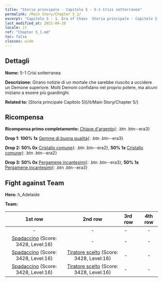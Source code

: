```yaml
---
title: "Storia principale - Capitolo 5 - 5-1 Crisi sotterranea"
permalink: /Main Story/Chapter 5_1/
excerpt: "Capitolo 5 - 1. Era of Chaos  Storia principale - Capitolo 5_1. 5-1 Crisi sotterranea"
last_modified_at: 2021-04-28
locale: it
ref: "Chapter 5_1.md"
toc: false
classes: wide
---
```


## Dettagli

 **Nome:** 5-1 Crisi sotterranea

 **Descrizione:** Girano notizie di un mortale che sarebbe riuscito a uccidere un Demone superiore. Molti Demoni confidano nel proprio potere, ma alcuni iniziano a essere più guardinghi.

 **Related to:** [Storia principale Capitolo 5](/it/Main Story/Chapter 5/)

## Ricompensa

 **Ricompensa primo completamento:** [Chiave d'argento](/ItemsIT/con_693/){: .btn .btn--era3}

 **Drop 1:** **100% 1x** [Gemme di buona qualità](/ItemsIT/mat_16/){: .btn .btn--era3}

 **Drop 2:** **50% 0x** [Cristallo comune](/ItemsIT/mat_11/){: .btn .btn--era2}, **50% 1x** [Cristallo comune](/ItemsIT/mat_11/){: .btn .btn--era2}

 **Drop 3:** **50% 0x** [Pergamene incantesimi](/ItemsIT/con_694/){: .btn .btn--era3}, **50% 1x** [Pergamene incantesimi](/ItemsIT/con_694/){: .btn .btn--era3}


## Fight against Team
 **Hero:** h_Adelaide

 **Team:**


  | 1st row | 2nd row | 3rd row | 4th row |
  |:----:|:----:|:----|:----:|
  | - | - | - | - |
  | [Spadaccino](/it/units/Swordsman/) (Score: 3428, Level:16)  | - | - | - |
  | [Spadaccino](/it/units/Swordsman/) (Score: 3428, Level:16)  | [Tiratore scelto](/it/units/Marksman/) (Score: 3428, Level:16)  | - | - |
  | [Spadaccino](/it/units/Swordsman/) (Score: 3428, Level:16)  | [Tiratore scelto](/it/units/Marksman/) (Score: 3428, Level:16)  | - | - |


